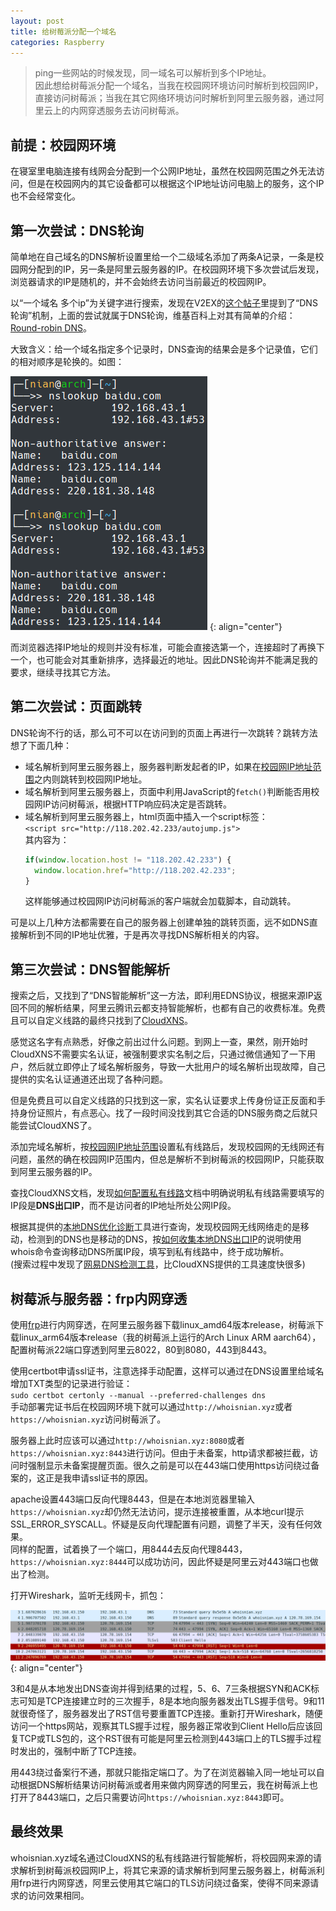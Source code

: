 ```yaml
---
layout: post
title: 给树莓派分配一个域名
categories: Raspberry
---
```


> ping一些网站的时候发现，同一域名可以解析到多个IP地址。  
> 因此想给树莓派分配一个域名，当我在校园网环境访问时解析到校园网IP，直接访问树莓派；当我在其它网络环境访问时解析到阿里云服务器，通过阿里云上的内网穿透服务去访问树莓派。  

<!-- more -->

## 前提：校园网环境
在寝室里电脑连接有线网会分配到一个公网IP地址，虽然在校园网范围之外无法访问，但是在校园网内的其它设备都可以根据这个IP地址访问电脑上的服务，这个IP也不会经常变化。  

## 第一次尝试：DNS轮询
简单地在自己域名的DNS解析设置里给一个二级域名添加了两条A记录，一条是校园网分配到的IP，另一条是阿里云服务器的IP。在校园网环境下多次尝试后发现，浏览器请求的IP是随机的，并不会始终去访问当前最近的校园网IP。  

以“一个域名 多个ip”为关键字进行搜索，发现在V2EX的[这个帖子](https://www.v2ex.com/t/246943)里提到了“DNS 轮询”机制，上面的尝试就属于DNS轮询，维基百科上对其有简单的介绍：[Round-robin DNS](https://en.wikipedia.org/wiki/Round-robin_DNS)。  

大致含义：给一个域名指定多个记录时，DNS查询的结果会是多个记录值，它们的相对顺序是轮换的。如图：  

![round-robin](/public/image/round-robin.png)
{: align="center"}

而浏览器选择IP地址的规则并没有标准，可能会直接选第一个，连接超时了再换下一个，也可能会对其重新排序，选择最近的地址。因此DNS轮询并不能满足我的要求，继续寻找其它方法。  

## 第二次尝试：页面跳转
DNS轮询不行的话，那么可不可以在访问到的页面上再进行一次跳转？跳转方法想了下面几种：  

* 域名解析到阿里云服务器上，服务器判断发起者的IP，如果在[校园网IP地址范围](http://network.neu.edu.cn/%e4%b8%9c%e5%8c%97%e5%a4%a7%e5%ad%a6ip%e5%9c%b0%e5%9d%80%e8%8c%83%e5%9b%b4/)之内则跳转到校园网IP地址。  
* 域名解析到阿里云服务器上，页面中利用JavaScript的`fetch()`判断能否用校园网IP访问树莓派，根据HTTP响应码决定是否跳转。   
* 域名解析到阿里云服务器上，html页面中插入一个script标签：  
  `<script src="http://118.202.42.233/autojump.js">`  
  其内容为：  
  ```js
  if(window.location.host != "118.202.42.233") {
    window.location.href="http://118.202.42.233";
  }
  ```
  这样能够通过校园网IP访问树莓派的客户端就会加载脚本，自动跳转。  

可是以上几种方法都需要在自己的服务器上创建单独的跳转页面，远不如DNS直接解析到不同的IP地址优雅，于是再次寻找DNS解析相关的内容。  

## 第三次尝试：DNS智能解析
搜索之后，又找到了“DNS智能解析”这一方法，即利用EDNS协议，根据来源IP返回不同的解析结果，阿里云腾讯云都支持智能解析，也都有自己的收费标准。免费且可以自定义线路的最终只找到了[CloudXNS](https://www.cloudxns.net)。  

感觉这名字有点熟悉，好像之前出过什么问题。到网上一查，果然，刚开始时CloudXNS不需要实名认证，被强制要求实名制之后，只通过微信通知了一下用户，然后就立即停止了域名解析服务，导致一大批用户的域名解析出现故障，自己提供的实名认证通道还出现了各种问题。  

但是免费且可以自定义线路的只找到这一家，实名认证要求上传身份证正反面和手持身份证照片，有点恶心。找了一段时间没找到其它合适的DNS服务商之后就只能尝试CloudXNS了。  

添加完域名解析，按[校园网IP地址范围](http://network.neu.edu.cn/%e4%b8%9c%e5%8c%97%e5%a4%a7%e5%ad%a6ip%e5%9c%b0%e5%9d%80%e8%8c%83%e5%9b%b4/)设置私有线路后，发现校园网的无线网还有问题，虽然的确在校园网IP范围内，但总是解析不到树莓派的校园网IP，只能获取到阿里云服务器的IP。  

查找CloudXNS文档，发现[如何配置私有线路](https://www.cloudxns.net/Support/detail/id/204.html)文档中明确说明私有线路需要填写的IP段是**DNS出口IP**，而不是访问者的IP地址所处公网IP段。  

根据其提供的[本地DNS优化诊断](http://tools.cloudxns.net/Index/Diag)工具进行查询，发现校园网无线网络走的是移动，检测到的DNS也是移动的DNS，按[如何收集本地DNS出口IP](https://www.cloudxns.net/Support/detail/id/200.html)的说明使用whois命令查询移动DNS所属IP段，填写到私有线路中，终于成功解析。  
(搜索过程中发现了[网易DNS检测工具](http://nstool.netease.com/)，比CloudXNS提供的工具速度快很多)  

## 树莓派与服务器：frp内网穿透
使用[frp](https://github.com/fatedier/frp)进行内网穿透，在阿里云服务器下载linux_amd64版本release，树莓派下载linux_arm64版本release（我的树莓派上运行的Arch Linux ARM aarch64），配置树莓派22端口穿透到阿里云8022，80到8080，443到8443。  

使用certbot申请ssl证书，注意选择手动配置，这样可以通过在DNS设置里给域名增加TXT类型的记录进行验证：  
`sudo certbot certonly --manual --preferred-challenges dns`  
手动部署完证书后在校园网环境下就可以通过`http://whoisnian.xyz`或者`https://whoisnian.xyz`访问树莓派了。  

服务器上此时应该可以通过`http://whoisnian.xyz:8080`或者`https://whoisnian.xyz:8443`进行访问。但由于未备案，http请求都被拦截，访问时强制显示未备案提醒页面。很久之前是可以在443端口使用https访问绕过备案的，这正是我申请ssl证书的原因。  

apache设置443端口反向代理8443，但是在本地浏览器里输入`https://whoisnian.xyz`却仍然无法访问，提示连接被重置，从本地curl提示SSL_ERROR_SYSCALL。怀疑是反向代理配置有问题，调整了半天，没有任何效果。  
同样的配置，试着换了一个端口，用8444去反向代理8443，`https://whoisnian.xyz:8444`可以成功访问，因此怀疑是阿里云对443端口也做出了检测。  

打开Wireshark，监听无线网卡，抓包：  

![wireshark_ali_443](/public/image/wireshark_ali_443.png)  
{: align="center"}

3和4是从本地发出DNS查询并得到结果的过程，5、6、7三条根据SYN和ACK标志可知是TCP连接建立时的三次握手，8是本地向服务器发出TLS握手信号。9和11就很奇怪了，服务器发出了RST信号要重置TCP连接。重新打开Wireshark，随便访问一个https网站，观察其TLS握手过程，服务器正常收到Client Hello后应该回复TCP或TLS包的，这个RST很有可能是阿里云检测到443端口上的TLS握手过程时发出的，强制中断了TCP连接。  

用443绕过备案行不通，那就只能指定端口了。为了在浏览器输入同一地址可以自动根据DNS解析结果访问树莓派或者用来做内网穿透的阿里云，我在树莓派上也打开了8443端口，之后只需要访问`https://whoisnian.xyz:8443`即可。  

## 最终效果
whoisnian.xyz域名通过CloudXNS的私有线路进行智能解析，将校园网来源的请求解析到树莓派校园网IP上，将其它来源的请求解析到阿里云服务器上，树莓派利用frp进行内网穿透，阿里云使用其它端口的TLS访问绕过备案，使得不同来源请求的访问效果相同。  
